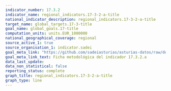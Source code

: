 ```yaml
---
indicator_number: 17.3.2
indicator_name: regional_indicators.17-3-2-a-title
national_indicator_description: regional_indicators.17-3-2-a-title
target_name: global_targets.17-3-title
goal_name: global_goals.17-title
computation_units: units.EUR_1000000
national_geographical_coverage: regional
source_active_1: true
source_organisation_1: indicator.sadei
goal_meta_link: "https://github.com/sadeiasturias/asturias-datos/raw/develop/descargas/metodologia/17.3.2.a.pdf"
goal_meta_link_text: Ficha metodológica del indicador 17.3.2.a
data_last_update:  
data_non_statistical: false
reporting_status: complete
graph_title: regional_indicators.17-3-2-a-title
graph_type: line
---
```

